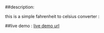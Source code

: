 ##description:

this is a simple fahrenheit to celsius converter :

##live demo :
[live demo url](https://nithishkumar0283.github.io/java_script_projects/)